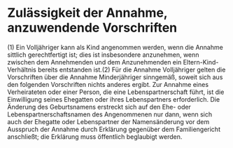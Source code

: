 # Zulässigkeit der Annahme, anzuwendende Vorschriften

(1) Ein Volljähriger kann als Kind angenommen werden, wenn die Annahme sittlich gerechtfertigt ist; dies ist insbesondere anzunehmen, wenn zwischen dem Annehmenden und dem Anzunehmenden ein Eltern-Kind-Verhältnis bereits entstanden ist.(2) Für die Annahme Volljähriger gelten die Vorschriften über die Annahme Minderjähriger sinngemäß, soweit sich aus den folgenden Vorschriften nichts anderes ergibt. Zur Annahme eines Verheirateten oder einer Person, die eine Lebenspartnerschaft führt, ist die Einwilligung seines Ehegatten oder ihres Lebenspartners erforderlich. Die Änderung des Geburtsnamens erstreckt sich auf den Ehe- oder Lebenspartnerschaftsnamen des Angenommenen nur dann, wenn sich auch der Ehegatte oder Lebenspartner der Namensänderung vor dem Ausspruch der Annahme durch Erklärung gegenüber dem Familiengericht anschließt; die Erklärung muss öffentlich beglaubigt werden. 

